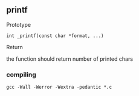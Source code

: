 ## printf
Prototype

	int _printf(const char *format, ...)

Return

the function should return number of printed chars

### compiling
    gcc -Wall -Werror -Wextra -pedantic *.c

